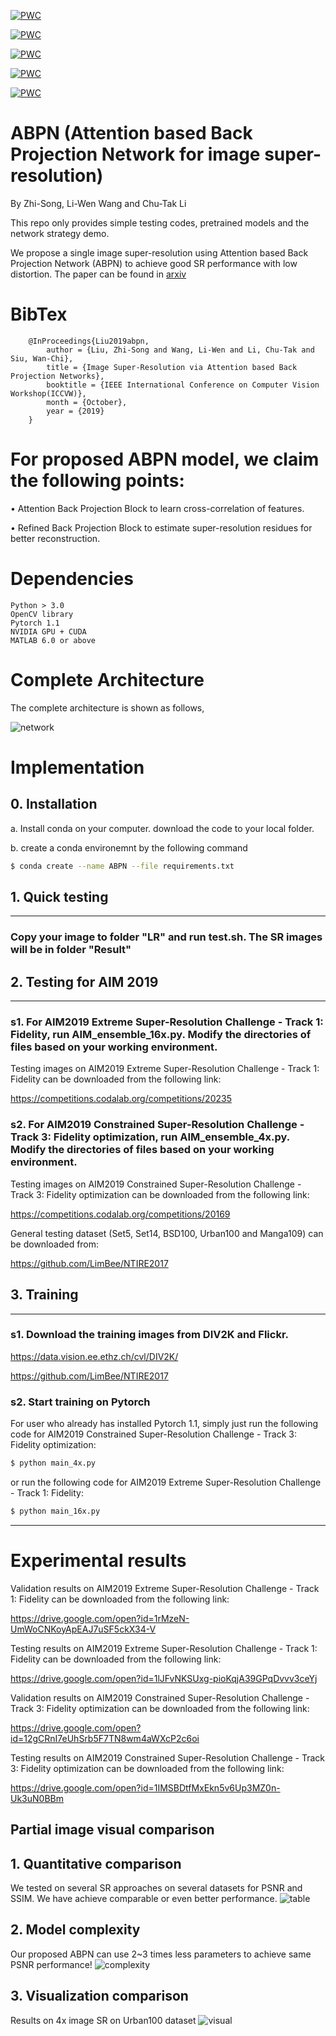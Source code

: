 [![PWC](https://img.shields.io/endpoint.svg?url=https://paperswithcode.com/badge/image-super-resolution-via-attention-based/image-super-resolution-on-bsd100-16x)](https://paperswithcode.com/sota/image-super-resolution-on-bsd100-16x?p=image-super-resolution-via-attention-based)

[![PWC](https://img.shields.io/endpoint.svg?url=https://paperswithcode.com/badge/image-super-resolution-via-attention-based/image-super-resolution-on-div2k-val-16x)](https://paperswithcode.com/sota/image-super-resolution-on-div2k-val-16x?p=image-super-resolution-via-attention-based)

[![PWC](https://img.shields.io/endpoint.svg?url=https://paperswithcode.com/badge/image-super-resolution-via-attention-based/image-super-resolution-on-div8k-val-16x)](https://paperswithcode.com/sota/image-super-resolution-on-div8k-val-16x?p=image-super-resolution-via-attention-based)

[![PWC](https://img.shields.io/endpoint.svg?url=https://paperswithcode.com/badge/image-super-resolution-via-attention-based/image-super-resolution-on-manga109-16x)](https://paperswithcode.com/sota/image-super-resolution-on-manga109-16x?p=image-super-resolution-via-attention-based)

[![PWC](https://img.shields.io/endpoint.svg?url=https://paperswithcode.com/badge/image-super-resolution-via-attention-based/image-super-resolution-on-urban100-16x)](https://paperswithcode.com/sota/image-super-resolution-on-urban100-16x?p=image-super-resolution-via-attention-based)

# ABPN (Attention based Back Projection Network for image super-resolution)

By Zhi-Song, Li-Wen Wang and Chu-Tak Li

This repo only provides simple testing codes, pretrained models and the network strategy demo.

We propose a single image super-resolution using Attention based Back Projection Network (ABPN) to achieve good SR performance with low distortion. The paper can be found in [arxiv](https://arxiv.org/abs/1910.04476)

# BibTex

        @InProceedings{Liu2019abpn,
            author = {Liu, Zhi-Song and Wang, Li-Wen and Li, Chu-Tak and Siu, Wan-Chi},
            title = {Image Super-Resolution via Attention based Back Projection Networks},
            booktitle = {IEEE International Conference on Computer Vision Workshop(ICCVW)},
            month = {October},
            year = {2019}
        }
        
# For proposed ABPN model, we claim the following points:

• Attention Back Projection Block to learn cross-correlation of features.

• Refined Back Projection Block to estimate super-resolution residues for better reconstruction.

# Dependencies
    Python > 3.0
    OpenCV library
    Pytorch 1.1 
    NVIDIA GPU + CUDA
    MATLAB 6.0 or above

# Complete Architecture
The complete architecture is shown as follows,

![network](/figure/network.png)

# Implementation
## 0. Installation
a. Install conda on your computer. download the code to your local folder.

b. create a conda environemnt by the following command
```sh
$ conda create --name ABPN --file requirements.txt
```

## 1. Quick testing
---------------------------------------
### Copy your image to folder "LR" and run test.sh. The SR images will be in folder "Result"

## 2. Testing for AIM 2019
---------------------------------------
### s1. For AIM2019 Extreme Super-Resolution Challenge - Track 1: Fidelity, run **AIM_ensemble_16x.py**. Modify the directories of files based on your working environment.

Testing images on AIM2019 Extreme Super-Resolution Challenge - Track 1: Fidelity can be downloaded from the following link:

https://competitions.codalab.org/competitions/20235

### s2. For AIM2019 Constrained Super-Resolution Challenge - Track 3: Fidelity optimization, run **AIM_ensemble_4x.py**. Modify the directories of files based on your working environment.

Testing images on AIM2019 Constrained Super-Resolution Challenge - Track 3: Fidelity optimization can be downloaded from the following link:

https://competitions.codalab.org/competitions/20169

General testing dataset (Set5, Set14, BSD100, Urban100 and Manga109) can be downloaded from:

https://github.com/LimBee/NTIRE2017

## 3. Training
---------------------------
### s1. Download the training images from DIV2K and Flickr.
    
https://data.vision.ee.ethz.ch/cvl/DIV2K/

https://github.com/LimBee/NTIRE2017
   
### s2. Start training on Pytorch
For user who already has installed Pytorch 1.1, simply just run the following code for AIM2019 Constrained Super-Resolution Challenge - Track 3: Fidelity optimization:
```sh
$ python main_4x.py
```

or run the following code for AIM2019 Extreme Super-Resolution Challenge - Track 1: Fidelity:
```sh
$ python main_16x.py
```
---------------------------
  
# Experimental results

Validation results on AIM2019 Extreme Super-Resolution Challenge - Track 1: Fidelity can be downloaded from the following link:

https://drive.google.com/open?id=1rMzeN-UmWoCNKoyApEAJ7uSF5ckX34-V

Testing results on AIM2019 Extreme Super-Resolution Challenge - Track 1: Fidelity can be downloaded from the following link:

https://drive.google.com/open?id=1lJFvNKSUxg-pioKqjA39GPqDvvv3ceYj

Validation results on AIM2019 Constrained Super-Resolution Challenge - Track 3: Fidelity optimization can be downloaded from the following link:

https://drive.google.com/open?id=12gCRnI7eUhSrb5F7TN8wm4aWXcP2c6oi

Testing results on AIM2019 Constrained Super-Resolution Challenge - Track 3: Fidelity optimization can be downloaded from the following link:

https://drive.google.com/open?id=1IMSBDtfMxEkn5v6Up3MZ0n-Uk3uN0BBm

## Partial image visual comparison
## 1. Quantitative comparison
We tested on several SR approaches on several datasets for PSNR and SSIM. We have achieve comparable or even better performance.
![table](/figure/table.png)

## 2. Model complexity
Our proposed ABPN can use 2~3 times less parameters to achieve same PSNR performance!
![complexity](/figure/complexity.png)

## 3. Visualization comparison
Results on 4x image SR on Urban100 dataset
![visual](/figure/visualization.png)
